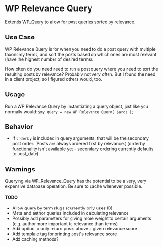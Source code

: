 # WP Relevance Query

Extends WP_Query to allow for post queries sorted by relevance.

## Use Case
WP Relevance Query is for when you need to do a post query with multiple taxonomy terms, and sort the posts based on which ones are most relevant (have the highest number of desired terms).

How often do you need need to run a post query where you need to sort the resulting posts by relevance? Probably not very often. But I found the need in a client project, so I figured others would, too.

## Usage
Run a WP Relevance Query by instantiating a query object, just like you normally would:
`$my_query = new WP_Relevance_Query( $args );`

## Behavior
- If `orderby` is included in query arguments, that will be the secondary post order. (Posts are always ordered first by relevance.)
(orderby functionality isn't available yet - secondary ordering currently defaults to post_date)

## Warnings
Querying via WP_Relevance_Query has the potential to be a very, very expensive database operation. Be sure to cache whenever possible.

#### TODO
- Allow query by term slugs (currently only uses ID)
- Meta and author queries included in calculating relevance
- Possibly add parameters for giving more weight to certain arguments (e.g. author more important to relevance than terms)
- Add option to only return posts above a given relevance score
- Add template tag for printing post's relevance score
- Add caching methods?
